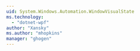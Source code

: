 ```yaml
---
uid: System.Windows.Automation.WindowVisualState
ms.technology: 
  - "dotnet-wpf"
author: "Xansky"
ms.author: "mhopkins"
manager: "ghogen"
---
```

